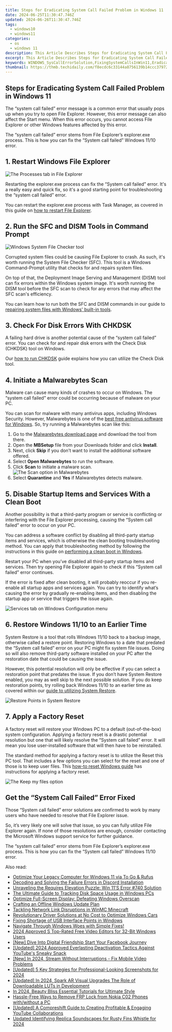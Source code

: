```yaml
---
title: Steps for Eradicating System Call Failed Problem in Windows 11
date: 2024-06-25T11:30:47.746Z
updated: 2024-06-26T11:30:47.746Z
tags:
  - windows10
  - windows11
categories:
  - os
  - windows 11
description: This Article Describes Steps for Eradicating System Call Failed Problem in Windows 11
excerpt: This Article Describes Steps for Eradicating System Call Failed Problem in Windows 11
keywords: WINDOWS_SysCallErrorSolution,FixingSystemCallsInWin11,EradicateWindowsCallFailures,Windows11SyscallFailureTroubleshooting,ResolveSyscallIssuesWin11,EliminateSystemCallErrorWin11,CorrectingFailedCallsWindows11
thumbnail: https://thmb.techidaily.com/f8ecdc6c33144a8756139b14ccc37972ba5fac5122e75e4781350dfcc5ba234f.jpg
---
```


## Steps for Eradicating System Call Failed Problem in Windows 11

 The “system call failed” error message is a common error that usually pops up when you try to open File Explorer. However, this error message can also affect the Start menu. When this error occurs, you cannot access File Explorer or other Windows features affected by this error.

 The “system call failed” error stems from File Explorer’s explorer.exe process. This is how you can fix the “System call failed” Windows 11/10 error.

## 1\. Restart Windows File Explorer

![The Processes tab in File Explorer](https://static1.makeuseofimages.com/wordpress/wp-content/uploads/2023/07/the-restart-option2.jpg)

 Restarting the explorer.exe process can fix the “System call failed” error. It's a really easy and quick fix, so it's a good starting point for troubleshooting the “system call failed” error.

 You can restart the explorer.exe process with Task Manager, as covered in this guide on [how to restart File Explorer](https://www.makeuseof.com/ways-to-restart-file-explorer-windows-10/).

## 2\. Run the SFC and DISM Tools in Command Prompt

![Windows System File Checker tool](https://static1.makeuseofimages.com/wordpress/wp-content/uploads/2023/07/sfc-scannow.jpg)

 Corrupted system files could be causing File Explorer to crash. As such, it's worth running the System File Checker (SFC). This tool is a Windows Command-Prompt utility that checks for and repairs system files.

 On top of that, the Deployment Image Serving and Management (DISM) tool can fix errors within the Windows system image. It's worth running the DISM tool before the SFC scan to check for any errors that may affect the SFC scan's efficiency.

 You can learn how to run both the SFC and DISM commands in our guide to [repairing system files with Windows' built-in tools](https://www.makeuseof.com/windows-built-in-repair-tools/).

## 3\. Check For Disk Errors With CHKDSK

 A failing hard drive is another potential cause of the “system call failed” error. You can check for and repair disk errors with the Check Disk (CHKDSK) tool on Windows.

 Our [how to run CHKDSK](https://www.makeuseof.com/sir-mini-how-to-run-chkdsk-in-windows-10/#:~:text=In%20Command%20Prompt%2C%20type%20chkdsk,let%20it%20do%20its%20work.) guide explains how you can utilize the Check Disk tool.

## 4\. Initiate a Malwarebytes Scan

 Malware can cause many kinds of crashes to occur on Windows. The “system call failed” error could be occurring because of malware on your PC.

 You can scan for malware with many antivirus apps, including Windows Security. However, Malwarebytes is one of the [best free antivirus software for Windows](https://www.makeuseof.com/tag/ten-best-antivirus-programs/). So, try running a Malwarebytes scan like this:

1. Go to the [Malwarebytes download page](https://www.anrdoezrs.net/links/7251228/type/dlg/sid/UUmuoUeUpU2028435/https://www.malwarebytes.com/mwb-download) and download the tool from there.
2. Open the **MBSetup** file from your Downloads folder and click **Install**.
3. Next, click **Skip** if you don’t want to install the additional software offered.
4. Select **Open Malwarebytes** to run the software.
5. Click **Scan** to initiate a malware scan.  
![The Scan option in Malwarebytes](https://static1.makeuseofimages.com/wordpress/wp-content/uploads/2023/07/the-scan-option.jpg)
6. Select **Quarantine** and **Yes** if Malwarebytes detects malware.

## 5\. Disable Startup Items and Services With a Clean Boot

 Another possibility is that a third-party program or service is conflicting or interfering with the File Explorer processing, causing the “System call failed” error to occur on your PC.

 You can address a software conflict by disabling all third-party startup items and services, which is otherwise the clean booting troubleshooting method. You can apply that troubleshooting method by following the instructions in this guide on [performing a clean boot in Windows](https://www.makeuseof.com/how-perform-clean-boot-windows-10/).

 Restart your PC when you’ve disabled all third-party startup items and services. Then try opening File Explorer again to check if this “System call failed” error continues.

 If the error is fixed after clean booting, it will probably reoccur if you re-enable all startup apps and services again. You can try to identify what’s causing the error by gradually re-enabling items, and then disabling the startup app or service that triggers the issue again.

![Services tab on Windows Configuration menu](https://static1.makeuseofimages.com/wordpress/wp-content/uploads/2023/07/the-services-tab5.jpg)

## 6\. Restore Windows 11/10 to an Earlier Time

 System Restore is a tool that rolls Windows 11/10 back to a backup image, otherwise called a restore point. Restoring Windows to a date that predated the “System call failed” error on your PC might fix system file issues. Doing so will also remove third-party software installed on your PC after the restoration date that could be causing the issue.

 However, this potential resolution will only be effective if you can select a restoration point that predates the issue. If you don’t have System Restore enabled, you may as well skip to the next possible solution. If you do keep restoration points, try rolling back Windows 11/10 to an earlier time as covered within our [guide to utilizing System Restore](https://www.makeuseof.com/use-system-restore-windows/).

![Restore Points in System Restore](https://static1.makeuseofimages.com/wordpress/wp-content/uploads/2023/06/restore-points-in-system-restore.jpg)

## 7\. Apply a Factory Reset

 A factory reset will restore your Windows PC to a default (out-of-the-box) system configuration. Applying a factory reset is a drastic potential resolution but one that will likely resolve the “System call failed” error. It will mean you lose user-installed software that will then have to be reinstalled.

 The standard method for applying a factory reset is to utilize the Reset this PC tool. That includes a few options you can select for the reset and one of those is to keep user files. This [how-to reset Windows guide](http://www.makeuseof.com/tag/4-ways-factory-reset-windows-computer/) has instructions for applying a factory reset.

![The Keep my files option](https://static1.makeuseofimages.com/wordpress/wp-content/uploads/2023/07/reset-this-pc-tool4.jpg)

## Get the “System Call Failed” Error Fixed

 Those “System call failed” error solutions are confirmed to work by many users who have needed to resolve that File Explorer issue.

 So, it’s very likely one will solve that issue, so you can fully utilize File Explorer again. If none of those resolutions are enough, consider contacting the Microsoft Windows support service for further guidance.

 The “system call failed” error stems from File Explorer’s explorer.exe process. This is how you can fix the “System call failed” Windows 11/10 error.

<span class="atpl-alsoreadstyle">Also read:</span>
<div><ul>
<li><a href="https://win11.techidaily.com/optimize-your-legacy-computer-for-windows-11-via-to-go-and-rufus/"><u>Optimize Your Legacy Computer for Windows 11 via To Go & Rufus</u></a></li>
<li><a href="https://win11.techidaily.com/decoding-and-solving-the-failure-errors-in-discord-installation/"><u>Decoding and Solving the Failure Errors in Discord Installation</u></a></li>
<li><a href="https://win11.techidaily.com/unraveling-the-requires-elevation-puzzle-win-11s-error-740-solution/"><u>Unraveling the Requires Elevation Puzzle: Win 11'S Error #740 Solution</u></a></li>
<li><a href="https://win11.techidaily.com/the-ultimate-guide-to-tracking-disk-space-usage-in-windows-pcs/"><u>The Ultimate Guide to Tracking Disk Space Usage in Windows PCs</u></a></li>
<li><a href="https://win11.techidaily.com/optimize-full-screen-display-defeating-windows-overscan/"><u>Optimize Full-Screen Display: Defeating Windows Overscan</u></a></li>
<li><a href="https://win11.techidaily.com/crafting-an-offline-windows-update-plan/"><u>Crafting an Offline Windows Update Plan</u></a></li>
<li><a href="https://win11.techidaily.com/tackling-network-link-disruptions-in-winmc-minecraft/"><u>Tackling Network Link Disruptions in WinMC Minecraft</u></a></li>
<li><a href="https://win11.techidaily.com/revolutionary-driver-solutions-at-no-cost-to-optimize-windows-cars/"><u>Revolutionary Driver Solutions at No Cost to Optimize Windows Cars</u></a></li>
<li><a href="https://win11.techidaily.com/fixing-shortage-of-usb-interface-points-in-windows/"><u>Fixing Shortage of USB Interface Points in Windows</u></a></li>
<li><a href="https://win11.techidaily.com/1719271419179-navigate-through-windows-woes-with-simple-fixes/"><u>Navigate Through Windows Woes with Simple Fixes!</u></a></li>
<li><a href="https://ai-driven-video-production.techidaily.com/2024-approved-s-top-rated-free-video-editors-for-32-bit-windows-users/"><u>2024 Approved S Top-Rated Free Video Editors for 32-Bit Windows Users</u></a></li>
<li><a href="https://facebook-video-content.techidaily.com/new-dive-into-digital-friendship-start-your-facebook-journey/"><u>[New] Dive Into Digital Friendship  Start Your Facebook Journey</u></a></li>
<li><a href="https://facebook-video-footage.techidaily.com/updated-2024-approved-everlasting-deactivation-tactics-against-youtubes-sneaky-snack/"><u>[Updated] 2024 Approved  Everlasting Deactivation Tactics Against YouTube's Sneaky Snack</u></a></li>
<li><a href="https://facebook-videos.techidaily.com/new-in-2024-stream-without-interruptions-fix-mobile-video-problems/"><u>[New] In 2024, Stream Without Interruptions - Fix Mobile Video Problems</u></a></li>
<li><a href="https://screen-mirroring-recording.techidaily.com/updated-5-key-strategies-for-professional-looking-screenshots-for-2024/"><u>[Updated] 5 Key Strategies for Professional-Looking Screenshots for 2024</u></a></li>
<li><a href="https://fox-blue.techidaily.com/updated-in-2024-spark-ar-visual-upgrades-the-role-of-downloadable-luts-in-development/"><u>[Updated] In 2024, Spark AR Visual Upgrades  The Role of Downloadable LUTs in Development</u></a></li>
<li><a href="https://youtube-videos.techidaily.com/in-2024-beauty-bliss-essential-tutorials-for-ultimate-style/"><u>In 2024, Beauty Bliss  Essential Tutorials for Ultimate Style</u></a></li>
<li><a href="https://android-frp.techidaily.com/hassle-free-ways-to-remove-frp-lock-from-nokia-c02-phones-withwithout-a-pc-by-drfone-android/"><u>Hassle-Free Ways to Remove FRP Lock from Nokia C02 Phones with/without a PC</u></a></li>
<li><a href="https://youtube-videos.techidaily.com/updated-a-compreshift-guide-to-creating-profitable-and-engaging-youtube-collaborations/"><u>[Updated] A Compreshift Guide to Creating Profitable & Engaging YouTube Collaborations</u></a></li>
<li><a href="https://voice-adjusting.techidaily.com/updated-identifying-replica-soundscapes-for-rusty-fins-whistle-for-2024/"><u>Updated Identifying Replica Soundscapes for Rusty Fins Whistle for 2024</u></a></li>
</ul></div>

<ins class="adsbygoogle"
      style="display:block"
      data-ad-client="ca-pub-7571918770474297"
      data-ad-slot="8358498916"
      data-ad-format="auto"
      data-full-width-responsive="true"></ins>